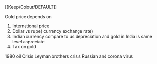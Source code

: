 [[Keep/Colour/DEFAULT]] 

Gold price depends on
1. International price 
2. Dollar vs rupe( currency exchange rate)
3. Indian currency compare to us depreciation and gold in India is same level appreciate 
4. Tax on gold




1980 oil Crisis
Leyman brothers crisis
Russian and corona virus

